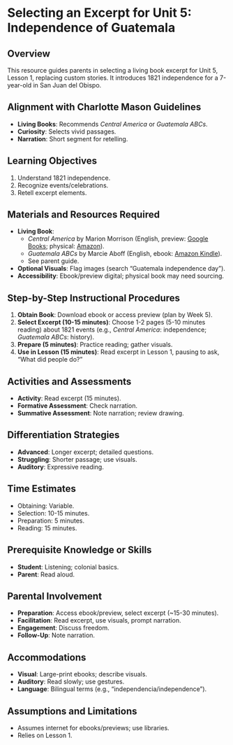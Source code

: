 # Selecting an Excerpt for Unit 5: Independence of Guatemala

## Overview
This resource guides parents in selecting a living book excerpt for Unit 5, Lesson 1, replacing custom stories. It introduces 1821 independence for a 7-year-old in San Juan del Obispo.

## Alignment with Charlotte Mason Guidelines
- **Living Books**: Recommends *Central America* or *Guatemala ABCs*.
- **Curiosity**: Selects vivid passages.
- **Narration**: Short segment for retelling.

## Learning Objectives
1. Understand 1821 independence.
2. Recognize events/celebrations.
3. Retell excerpt elements.

## Materials and Resources Required
- **Living Book**:
  - *Central America* by Marion Morrison (English, preview: [Google Books](https://books.google.com/books?id=9k9zDwAAQBAJ); physical: [Amazon](https://www.amazon.com/Central-America-Enchantment-World-Marion-Morrison/dp/0516236822)).
  - *Guatemala ABCs* by Marcie Aboff (English, ebook: [Amazon Kindle](https://www.amazon.com/Guatemala-ABCs-People-Places-Country-ebook/dp/B00B9I2G8I)).
  - See parent guide.
- **Optional Visuals**: Flag images (search “Guatemala independence day”).
- **Accessibility**: Ebook/preview digital; physical book may need sourcing.

## Step-by-Step Instructional Procedures
1. **Obtain Book**: Download ebook or access preview (plan by Week 5).
2. **Select Excerpt (10-15 minutes)**: Choose 1-2 pages (5-10 minutes reading) about 1821 events (e.g., *Central America*: independence; *Guatemala ABCs*: history).
3. **Prepare (5 minutes)**: Practice reading; gather visuals.
4. **Use in Lesson (15 minutes)**: Read excerpt in Lesson 1, pausing to ask, “What did people do?”

## Activities and Assessments
- **Activity**: Read excerpt (15 minutes).
- **Formative Assessment**: Check narration.
- **Summative Assessment**: Note narration; review drawing.

## Differentiation Strategies
- **Advanced**: Longer excerpt; detailed questions.
- **Struggling**: Shorter passage; use visuals.
- **Auditory**: Expressive reading.

## Time Estimates
- Obtaining: Variable.
- Selection: 10-15 minutes.
- Preparation: 5 minutes.
- Reading: 15 minutes.

## Prerequisite Knowledge or Skills
- **Student**: Listening; colonial basics.
- **Parent**: Read aloud.

## Parental Involvement
- **Preparation**: Access ebook/preview, select excerpt (~15-30 minutes).
- **Facilitation**: Read excerpt, use visuals, prompt narration.
- **Engagement**: Discuss freedom.
- **Follow-Up**: Note narration.

## Accommodations
- **Visual**: Large-print ebooks; describe visuals.
- **Auditory**: Read slowly; use gestures.
- **Language**: Bilingual terms (e.g., “independencia/independence”).

## Assumptions and Limitations
- Assumes internet for ebooks/previews; use libraries.
- Relies on Lesson 1.
